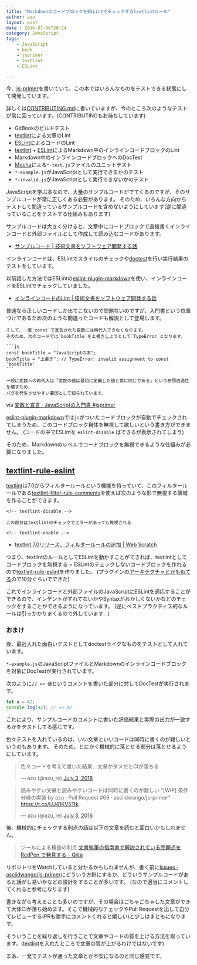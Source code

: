 ```yaml
---
title: "MarkdownのコードブロックをESLintでチェックするtextlintルール"
author: azu
layout: post
date : 2016-07-06T20:24
category: JavaScript
tags:
    - JavaScript
    - book
    - jsprimer
    - textlint
    - ESLint

---
```


今、[js-primer](https://github.com/asciidwango/js-primer "js-primer")を書いていて、この本ではいろんなものをテストできる状態にして開発しています。

詳しくは[CONTRIBUTING.md](https://github.com/asciidwango/js-primer/blob/master/CONTRIBUTING.md "CONTRIBUTING.md")に書いていますが、今のところ次のようなテストが常に回っています。(CONTRIBUTINGもお待ちしています)

- GitBookのビルドテスト
- [textlint](https://textlint.github.io/)による文章のLint
- [ESLint](http://eslint.org/ "ESLint")によるコードのLint
- [textlint](https://textlint.github.io/) + [ESLint](http://eslint.org/ "ESLint")によるMarkdown中のインラインコードブロックのLint
- Markdown中のインラインコードブロックへのDocTest
- [Mocha](http://mochajs.org/ "Mocha")による`*-test.js`ファイルのユニットテスト
- `*-example.js`がJavaScriptとして実行できるかのテスト
- `*-invalid.js`がJavaScriptとして実行できないかのテスト

JavaScriptを学ぶ本なので、大量のサンプルコードがでてくるのですが、そのサンプルコードが常に正しくある必要があります。
そのため、いろんな方向からテストして間違っているサンプルコードを含めないようにしています(逆に間違っていることをテストする仕組みもあります)

サンプルコードは大きく分けると、文章中にコードブロックで直接書くインラインコードと外部ファイルとして作成して読み込むコードがあります。

- [サンプルコード | 技術文書をソフトウェア開発する話](https://azu.gitbooks.io/nodefest-technical-writing/content/slide/61.html "サンプルコード | 技術文書をソフトウェア開発する話")

インラインコードは、ESLintでスタイルのチェックや[doctest](https://github.com/azu/power-doctest "doctest")を行い実行結果のテストをしています。

以前話した方法ではESLintの[eslint-plugin-markdown](https://github.com/eslint/eslint-plugin-markdown "eslint-plugin-markdown")を使い、インラインコードをESLintでチェックしていました。

- [インラインコードのLint | 技術文書をソフトウェア開発する話](https://azu.gitbooks.io/nodefest-technical-writing/content/slide/67.html "インラインコードのLint | 技術文書をソフトウェア開発する話")

普通なら正しいコードしか出てこないので問題ないのですが、入門書という位置づけであるため次のような間違ったコードも解説として登場します。

    そして、一度`const`で宣言された変数には再代入できなくなります。
    そのため、次のコードでは`bookTitle`を上書きしようとして`TypeError`となります。
    
    ```js
    const bookTitle = "JavaScriptの本";
    bookTitle = "上書き"; // TypeError: invalid assignment to const `bookTitle'
    ```
    
    一般に変数への再代入は「変数の値は最初に定義した値と常に同じである」という参照透過性を壊すため、
    バグを発生させやすい要因として知られています。

via [変数と宣言 · JavaScriptの入門書 #jsprimer](https://asciidwango.github.io/js-primer/basic/variables/ "変数と宣言 · JavaScriptの入門書 #jsprimer")
    
[eslint-plugin-markdown](https://github.com/eslint/eslint-plugin-markdown "eslint-plugin-markdown")では`js`がついたコードブロックが自動でチェックされてしまうため、このコードブロック自体を無視して欲しいという書き方ができません。
(コードの中でESLintを `eslint-disable` はできるが表示されてしまう)

そのため、Markdownのレベルでコードブロックを無視できるような仕組みが必要になりました。

## [textlint-rule-eslint](https://github.com/azu/textlint-rule-eslint "textlint-rule-eslint")

[textlint](https://textlint.github.io/)は7.0からフィルタールールという機能を持っていて、このフィルタールールである[textlint-filter-rule-comments](https://github.com/textlint/textlint-filter-rule-comments "textlint-filter-rule-comments")を使えば次のような形で無視する領域を作ることができます。

    <!-- textlint-disable -->

    この部分はtextlintのチェックでエラーがあっても無視される

    <!-- textlint-enable -->

- [textlint 7.0リリース、フィルタールールの追加 | Web Scratch](http://efcl.info/2016/06/30/textlint7.0/ "textlint 7.0リリース、フィルタールールの追加 | Web Scratch")

つまり、textlintのルールとしてESLintを動かすことができれば、textlintとしてコードブロックを無視する = ESLintのチェックしないコードブロックを作れるので[textlint-rule-eslint](https://github.com/azu/textlint-rule-eslint "textlint-rule-eslint")を作りました。
(プラグインの[アーキテクチャとかも似てる](https://azu.gitbooks.io/javascript-plugin-architecture/content/ja/ESLint/)ので10分ぐらいでできた)

これでインラインコードと外部ファイルのJavaScriptにESLintを適応することができるので、インデントがずれてないかやSyntaxがおかしくないかなどのチェックをすることができるようになっています。
(逆にベストプラクティス的なルールは引っかかりまくるので外しています…)

### おまけ

後、最近入れた面白いテストとしてdoctestライクなものをテストとして入れています。

`*-example.js`のJavaScriptファイルとMarkdownのインラインコードブロックを対象にDocTestが実行されています。

次のように`// => 値`というコメントを書いた部分に対してDocTestが実行されます。

```js
let a = 42;
console.log(42); // => 42
```

これにより、サンプルコードのコメントに書いた評価結果と実際の出力が一致するかをテストしてる感じです。

色々テストを入れているのは、いい文章といいコードは同時に書くのが難しいというのもあります。
そのため、とにかく機械的に落とせる部分は落とせるようにしています。

<blockquote class="twitter-tweet" data-lang="en"><p lang="ja" dir="ltr">色々コードを考えて書いた結果、文章がダメだとCIが落ちる</p>&mdash; azu (@azu_re) <a href="https://twitter.com/azu_re/status/749461790744977408">July 3, 2016</a></blockquote>
<script async src="//platform.twitter.com/widgets.js" charset="utf-8"></script>

<blockquote class="twitter-tweet" data-lang="en"><p lang="ja" dir="ltr">読みやすい文章と読みやすいコードは同時に書くのが難しい  &quot;[WIP] 条件分岐の実装 by azu · Pull Request #‌69 · asciidwango/js-primer&quot;  <a href="https://t.co/UJ41KV5Ttk">https://t.co/UJ41KV5Ttk</a></p>&mdash; azu (@azu_re) <a href="https://twitter.com/azu_re/status/749462503889833984">July 3, 2016</a></blockquote>
<script async src="//platform.twitter.com/widgets.js" charset="utf-8"></script>

後、機械的にチェックする利点の話は以下の文章を読むと面白いかもしれません。

> ツールによる検査の利点
> [文書執筆の指南書で解説されている問題点を RedPen で発見する - Qiita](http://qiita.com/takahi-i/items/a8b994ef17fd66fe6237 "文書執筆の指南書で解説されている問題点を RedPen で発見する - Qiita")

リポジトリをWatchしていると分かるかもしれませんが、書く前に[Issues · asciidwango/js-primer](https://github.com/asciidwango/js-primer/issues "Issues · asciidwango/js-primer")にどういう方針にするか、どういうサンプルコードがあると話がし易いかなどの設計をすることが多いです。
(なので適当にコメントしてくれると参考になります)

書きながら考えることも多いのですが、その場合はごちゃごちゃした文章ができて大体CIが落ち始めます。そこで機械的なチェックやPull Requestを出して自分でレビューする(PRも勝手にコメントくれると嬉しい)と少しはまともになります。

そういうことを繰り返しを行うことで文章やコードの質を上げる方法を取っています。([textlint](https://textlint.github.io/)を入れたところで文章の質が上がるわけではないです)

まあ、一発でテストが通った文章とか不安になるのと同じ感覚です。
